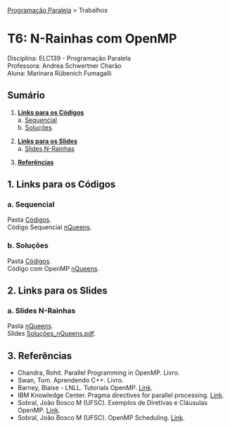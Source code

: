[Programação Paralela](https://github.com/AndreaInfUFSM/elc139-2018a) > Trabalhos

# T6: N-Rainhas com OpenMP

Disciplina: ELC139 - Programação Paralela  
Professora: Andrea Schwertner Charão  
Aluna: Marinara Rübenich Fumagalli

## Sumário
1. [**Links para os Códigos**](#1-links-para-os-códigos)   
    a. [Sequencial](#a-sequencial)  
    b. [Soluções](#b-soluções)
    
2. [**Links para os Slides**](#2-links-para-os-slides)  
    a. [Slides N-Rainhas](#a-slides-n--rainhas) 
     
3. [**Referências**](#3-referências)  

## 1. Links para os Códigos

### a. Sequencial

Pasta [Códigos](nQueens/1.nQueens_Seq).  
Código Sequencial [nQueens](nQueens/1.nQueens_Seq/nqueens.c).

### b. Soluções

Pasta [Códigos](nQueens/2.nQueens_OpenMP/Códigos).  
Código com OpenMP [nQueens](nQueens/2.nQueens_OpenMP/Códigos/nqueensOMP.c).

## 2. Links para os Slides

### a. Slides N-Rainhas

Pasta [nQueens](nQueens/2.nQueens_OpenMP).  
Slides [Soluções_nQueens.pdf](nQueens/2.nQueens_OpenMP/Soluções_nQueens.pdf).

## 3. Referências
- Chandra, Rohit. Parallel Programming in OpenMP. Livro.
- Swan, Tom. Aprendendo C++. Livro.
- Barney, Blaise - LNLL. Tutorials OpenMP. [Link](https://computing.llnl.gov/tutorials/openMP/).
- IBM Knowledge Center. Pragma directives for parallel processing. [Link](https://www.ibm.com/support/knowledgecenter/SSGH2K_13.1.3/com.ibm.xlc1313.aix.doc/compiler_ref/prag_omp_atomic.html).
- Sobral, João Bosco M (UFSC). Exemplos de Diretivas e Cláusulas OpenMP. [Link](http://www.inf.ufsc.br/~bosco.sobral/ensino/ine5645/Exemplos-Diretivas-Clausulas.pdf).
- Sobral, João Bosco M (UFSC). OpenMP Scheduling. [Link](http://www.inf.ufsc.br/~bosco.sobral/ensino/ine5645/OpenMP_Dynamic_Scheduling.pdf).
